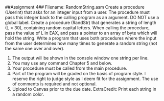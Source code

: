 ##Assignment 4##
Filename: RandomString.asm
Create a procedure (UserInt) that asks for an integer input from a user. The
procedure must pass this integer back to the calling program as an argument. DO
NOT use a global label.
Create a procedure (RandStr) that generates a string of length (L = 30), containing
random capital letters. When calling the procedure, pass the value of L in EAX,
and pass a pointer to an array of byte which will hold the string.
Write a program that uses both procedures where the input from the user
determines how many times to generate a random string (not the same one over
and over).
1. The output will be shown in the console window one string per line.
2. You may use any command Chapter 5 and below.
3. Your procedure must be called from the main procedure.
4. Part of the program will be graded on the basis of program style. I reserve the
right to judge style as I deem fit for the assignment. The use of comments is
required and not optional.
5. Upload to Canvas prior to the due date.
ExtraCredit: Print each string in a random color.